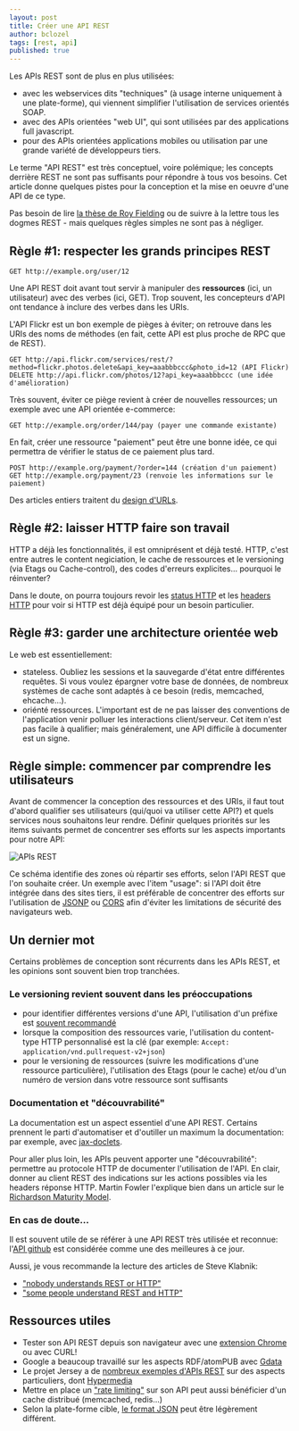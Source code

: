 ```yaml
---
layout: post
title: Créer une API REST
author: bclozel
tags: [rest, api]
published: true
---
```


Les APIs REST sont de plus en plus utilisées:

* avec les webservices dits "techniques" (à usage interne uniquement à
  une plate-forme), qui viennent simplifier l'utilisation de services
orientés SOAP.
* avec des APIs orientées "web UI", qui sont utilisées par des
  applications full javascript.
* pour des APIs orientées applications mobiles ou utilisation par une
  grande variété de développeurs tiers.

Le terme "API REST" est très conceptuel, voire polémique; les concepts
derrière REST ne sont pas suffisants pour répondre à tous vos besoins.
Cet article donne quelques pistes pour la conception et la mise en
oeuvre d'une API de ce type.

Pas besoin de lire [la thèse de Roy
Fielding](http://www.ics.uci.edu/~fielding/pubs/dissertation/top.htm) ou
de suivre à la lettre tous les dogmes REST - mais quelques règles
simples ne sont pas à négliger.

## Règle #1: respecter les grands principes REST

    GET http://example.org/user/12

Une API REST doit avant tout servir à manipuler des **ressources** (ici,
un utilisateur) avec des verbes (ici, GET). Trop souvent, les
concepteurs d'API ont tendance à inclure des verbes dans les URIs.

L'API Flickr est un bon exemple de pièges à éviter; on retrouve dans les
URIs des noms de méthodes (en fait, cette API est plus proche de RPC que
de REST).

    GET http://api.flickr.com/services/rest/?method=flickr.photos.delete&api_key=aaabbbccc&photo_id=12 (API Flickr)
    DELETE http://api.flickr.com/photos/12?api_key=aaabbbccc (une idée d'amélioration)

Très souvent, éviter ce piège revient à créer de nouvelles ressources;
un exemple avec une API orientée e-commerce:

    GET http://example.org/order/144/pay (payer une commande existante)

En fait, créer une ressource "paiement" peut être une bonne idée, ce qui
permettra de vérifier le status de ce paiement plus tard.

    POST http://example.org/payment/?order=144 (création d'un paiement)
    GET http://example.org/payment/23 (renvoie les informations sur le paiement)

Des articles entiers traitent du [design
d'URLs](http://warpspire.com/posts/url-design/).

## Règle #2: laisser HTTP faire son travail

HTTP a déjà les fonctionnalités, il est omniprésent et déjà testé.
HTTP, c'est entre autres le content negiciation, le cache de ressources
et le versioning (via Etags ou Cache-control), des codes d'erreurs
explicites... pourquoi le réinventer?

Dans le doute, on pourra toujours revoir les [status
HTTP](http://en.wikipedia.org/wiki/List_of_HTTP_status_codes) et les
[headers HTTP](http://en.wikipedia.org/wiki/List_of_HTTP_header_fields)
pour voir si HTTP est déjà équipé pour un besoin particulier.


## Règle #3: garder une architecture orientée web

Le web est essentiellement:

* stateless. Oubliez les sessions et la sauvegarde d'état entre 
différentes requêtes. Si vous voulez épargner votre base de données,
de nombreux systèmes de cache sont adaptés à ce besoin (redis,
memcached, ehcache...).
* oriénté ressources. L'important est de ne pas laisser des conventions
  de l'application venir polluer les interactions client/serveur. Cet
item n'est pas facile à qualifier; mais généralement, une API difficile
à documenter est un signe.


## Règle simple: commencer par comprendre les utilisateurs

Avant de commencer la conception des ressources et des URIs, il faut
tout d'abord qualifier ses utilisateurs (qui/quoi va utiliser cette
API?) et quels services nous souhaitons leur rendre.
Définir quelques priorités sur les items suivants permet de concentrer
ses efforts sur les aspects importants pour notre API:

![APIs REST](public/img/2011-09-21-creer-une-api-rest/api-rest.png)

Ce schéma identifie des zones où répartir ses efforts, selon l'API REST
que l'on souhaite créer. Un exemple avec l'item "usage": si l'API doit
être intégrée dans des sites tiers, il est préférable de concentrer des
efforts sur l'utilisation de [JSONP](http://en.wikipedia.org/wiki/JSONP) ou [CORS](http://en.wikipedia.org/wiki/Cross-Origin_Resource_Sharing) afin d'éviter les limitations de sécurité des navigateurs web.

## Un dernier mot

Certains problèmes de conception sont récurrents dans les APIs REST, et
les opinions sont souvent bien trop tranchées.

### Le versioning revient souvent dans les préoccupations

* pour identifier différentes versions d'une API, l'utilisation d'un
  préfixe est [souvent
recommandé](http://stackoverflow.com/questions/389169/best-practices-for-api-versioning)
* lorsque la composition des ressources varie, l'utilisation du
  content-type HTTP personnalisé est la clé (par exemple: `Accept: application/vnd.pullrequest-v2+json`)
* pour le versioning de ressources (suivre les modifications d'une
  ressource particulière), l'utilisation des Etags (pour le cache) et/ou
d'un numéro de version dans votre ressource sont suffisants

### Documentation et "découvrabilité"

La documentation est un aspect essentiel d'une API REST. Certains
prennent le parti d'automatiser et d'outiller un maximum la
documentation: par exemple, avec [jax-doclets](http://www.lunatech-labs.com/open-source/jax-doclets).

Pour aller plus loin, les APIs peuvent apporter une "découvrabilité":
permettre au protocole HTTP de documenter l'utilisation de l'API. En
clair, donner au client REST des indications sur les actions possibles
via les headers réponse HTTP. Martin Fowler l'explique bien dans un
article sur le [Richardson Maturity
Model](http://martinfowler.com/articles/richardsonMaturityModel.html).

### En cas de doute...

Il est souvent utile de se référer à une API REST très
utilisée et reconnue: l'[API github](http://developer.github.com/) est considérée comme une des
meilleures à ce jour.

Aussi, je vous recommande la lecture des articles de Steve Klabnik:

* ["nobody understands REST or
  HTTP"](http://blog.steveklabnik.com/2011/07/03/nobody-understands-rest-or-http.html)
* ["some people understand REST and
  HTTP"](http://blog.steveklabnik.com/2011/08/07/some-people-understand-rest-and-http.html)


## Ressources utiles

* Tester son API REST depuis son navigateur avec une [extension Chrome](https://chrome.google.com/webstore/detail/cokgbflfommojglbmbpenpphppikmonn) ou
  avec CURL!
* Google a beaucoup travaillé sur les aspects RDF/atomPUB avec
  [Gdata](http://code.google.com/intl/fr-FR/apis/gdata/)
* Le projet Jersey a de [nombreux exemples d'APIs
  REST](http://download.java.net/maven/2/com/sun/jersey/samples/jersey-samples/)
sur des aspects particuliers, dont
[Hypermedia](http://download.java.net/maven/2/com/sun/jersey/experimental/hypermedia-action/hypermedia-action-sample/)
* Mettre en place un ["rate
  limiting"](http://stackoverflow.com/questions/667508/whats-a-good-rate-limiting-algorithm)
sur son API peut aussi bénéficier d'un cache distribué (memcached,
redis...)
* Selon la plate-forme cible, [le format
  JSON](http://jersey.java.net/nonav/documentation/latest/json.html#d4e955) peut être légèrement
  différent.

